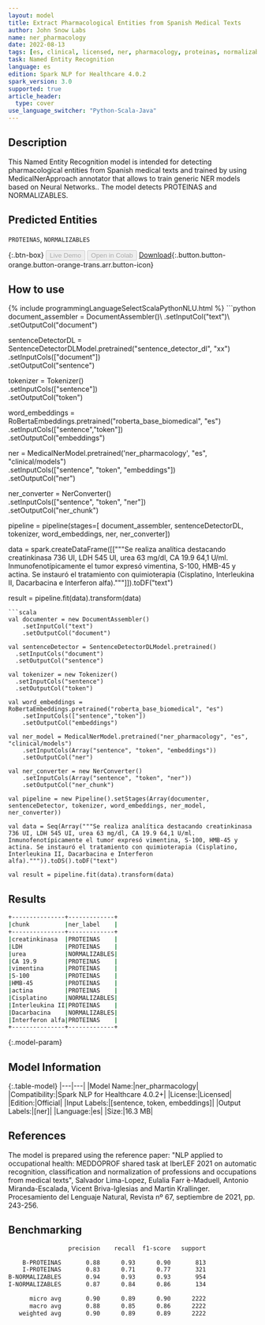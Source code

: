 ```yaml
---
layout: model
title: Extract Pharmacological Entities from Spanish Medical Texts
author: John Snow Labs
name: ner_pharmacology
date: 2022-08-13
tags: [es, clinical, licensed, ner, pharmacology, proteinas, normalizables]
task: Named Entity Recognition
language: es
edition: Spark NLP for Healthcare 4.0.2
spark_version: 3.0
supported: true
article_header:
  type: cover
use_language_switcher: "Python-Scala-Java"
---
```


## Description

This Named Entity Recognition model is intended for detecting pharmacological entities from Spanish medical texts and trained by using MedicalNerApproach annotator that allows to train generic NER models based on Neural Networks.. 
The model detects PROTEINAS and NORMALIZABLES.

## Predicted Entities

`PROTEINAS`, `NORMALIZABLES`

{:.btn-box}
<button class="button button-orange" disabled>Live Demo</button>
<button class="button button-orange" disabled>Open in Colab</button>
[Download](https://s3.amazonaws.com/auxdata.johnsnowlabs.com/clinical/models/ner_pharmacology_es_4.0.2_3.0_1660355686728.zip){:.button.button-orange.button-orange-trans.arr.button-icon}

## How to use



<div class="tabs-box" markdown="1">
{% include programmingLanguageSelectScalaPythonNLU.html %}
```python
document_assembler = DocumentAssembler()\
	.setInputCol("text")\
	.setOutputCol("document")
 
sentenceDetectorDL = SentenceDetectorDLModel.pretrained("sentence_detector_dl", "xx")\
	.setInputCols(["document"])\
	.setOutputCol("sentence")

tokenizer = Tokenizer()\
	.setInputCols(["sentence"])\
	.setOutputCol("token")

word_embeddings = RoBertaEmbeddings.pretrained("roberta_base_biomedical", "es")\
	.setInputCols(["sentence","token"])\
	.setOutputCol("embeddings")

ner = MedicalNerModel.pretrained('ner_pharmacology', "es", "clinical/models") \
	.setInputCols(["sentence", "token", "embeddings"]) \
	.setOutputCol("ner")
 
ner_converter = NerConverter()\
	.setInputCols(["sentence", "token", "ner"])\
	.setOutputCol("ner_chunk")

pipeline = pipeline(stages=[
	document_assembler,
	sentenceDetectorDL,
	tokenizer,
	word_embeddings,
	ner,
	ner_converter])

data = spark.createDataFrame([["""Se realiza analítica destacando creatinkinasa 736 UI, LDH 545 UI, urea 63 mg/dl, CA 19.9 64,1 U/ml. Inmunofenotípicamente el tumor expresó vimentina, S-100, HMB-45 y actina. Se instauró el tratamiento con quimioterapia (Cisplatino, Interleukina II, Dacarbacina e Interferon alfa)."""]]).toDF("text")

result = pipeline.fit(data).transform(data)
```
```scala
val documenter = new DocumentAssembler() 
    .setInputCol("text") 
    .setOutputCol("document")

val sentenceDetector = SentenceDetectorDLModel.pretrained()
  .setInputCols("document")
  .setOutputCol("sentence")

val tokenizer = new Tokenizer()
  .setInputCols("sentence")
  .setOutputCol("token")

val word_embeddings = RoBertaEmbeddings.pretrained("roberta_base_biomedical", "es")
	.setInputCols(["sentence","token"])
	.setOutputCol("embeddings")

val ner_model = MedicalNerModel.pretrained("ner_pharmacology", "es", "clinical/models")
    .setInputCols(Array("sentence", "token", "embeddings"))
    .setOutputCol("ner")

val ner_converter = new NerConverter()
    .setInputCols(Array("sentence", "token", "ner"))
    .setOutputCol("ner_chunk")

val pipeline = new Pipeline().setStages(Array(documenter, sentenceDetector, tokenizer, word_embeddings, ner_model, ner_converter))

val data = Seq(Array("""Se realiza analítica destacando creatinkinasa 736 UI, LDH 545 UI, urea 63 mg/dl, CA 19.9 64,1 U/ml. Inmunofenotípicamente el tumor expresó vimentina, S-100, HMB-45 y actina. Se instauró el tratamiento con quimioterapia (Cisplatino, Interleukina II, Dacarbacina e Interferon alfa).""")).toDS().toDF("text")

val result = pipeline.fit(data).transform(data)
```
</div>

## Results

```bash
+---------------+-------------+
|chunk          |ner_label    |
+---------------+-------------+
|creatinkinasa  |PROTEINAS    |
|LDH            |PROTEINAS    |
|urea           |NORMALIZABLES|
|CA 19.9        |PROTEINAS    |
|vimentina      |PROTEINAS    |
|S-100          |PROTEINAS    |
|HMB-45         |PROTEINAS    |
|actina         |PROTEINAS    |
|Cisplatino     |NORMALIZABLES|
|Interleukina II|PROTEINAS    |
|Dacarbacina    |NORMALIZABLES|
|Interferon alfa|PROTEINAS    |
+---------------+-------------+
```

{:.model-param}
## Model Information

{:.table-model}
|---|---|
|Model Name:|ner_pharmacology|
|Compatibility:|Spark NLP for Healthcare 4.0.2+|
|License:|Licensed|
|Edition:|Official|
|Input Labels:|[sentence, token, embeddings]|
|Output Labels:|[ner]|
|Language:|es|
|Size:|16.3 MB|

## References

The model is prepared using the reference paper: "NLP applied to occupational health: MEDDOPROF shared task at IberLEF 2021 on automatic recognition, classification and normalization of professions and occupations from medical texts", Salvador Lima-Lopez, Eulalia Farr ́e-Maduell, Antonio Miranda-Escalada,
Vicent Briva-Iglesias and Martin Krallinger. Procesamiento del Lenguaje Natural, Revista nº 67, septiembre de 2021, pp. 243-256.

## Benchmarking

```bash
                 precision    recall  f1-score   support

    B-PROTEINAS       0.88      0.93      0.90       813
    I-PROTEINAS       0.83      0.71      0.77       321
B-NORMALIZABLES       0.94      0.93      0.93       954
I-NORMALIZABLES       0.87      0.84      0.86       134

      micro avg       0.90      0.89      0.90      2222
      macro avg       0.88      0.85      0.86      2222
   weighted avg       0.90      0.89      0.89      2222
```